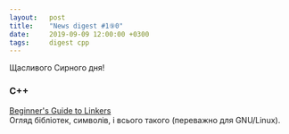 ```yaml
---
layout:   post
title:    "News digest #1⑨0"
date:     2019-09-09 12:00:00 +0300
tags:     digest cpp
---
```


Щасливого Сирного дня!

<!--
TODO: сирна картинка
2019-09-02: Почав збирати
-->

### C++

[Beginner's Guide to Linkers](http://www.lurklurk.org/linkers/linkers.html)<br/>
Огляд бібліотек, символів, і всього такого (переважно для GNU/Linux).
